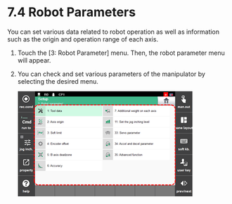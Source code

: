 # 7.4 Robot Parameters

You can set various data related to robot operation as well as information such as the origin and operation range of each axis.

1.	Touch the \[3: Robot Parameter\] menu. Then, the robot parameter menu will appear. 

2.	You can check and set various parameters of the manipulator by selecting the desired menu.

    ![](../../_assets/tp630/robot-menu_eng.png)



